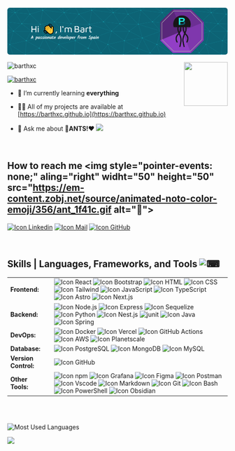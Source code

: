 ![Header](./github-header-image.png)


<!--[![MasterHead](https://media2.giphy.com/media/9JrkkDoJuU0FbdbUZU/giphy.gif?cid=ecf05e473or02ur9tks0dbaqiigkx08ajz8fw46q0gdd3j96&ep=v1_gifs_search&rid=giphy.gif&ct=g)](https://barthxc.github.io)
<h1 align="center">Hi 👋, I'm Bart</h1>
<h3 align="center">A passionate developer from Spain</h3>-->



<p align="left"> <img src="https://komarev.com/ghpvc/?username=barthxc&label=Profile%20views&color=0e75b6&style=flat" alt="barthxc" />  <img style="pointer-events: none;" align="right" width="100" height="100" src="https://em-content.zobj.net/source/microsoft-teams/363/jellyfish_1fabc.png">
</p>

<p align="left"> <a href="https://twitter.com/bart_hxc" target="blank"><img src="https://img.shields.io/twitter/follow/bart_hxc?logo=twitter&style=for-the-badge" alt="barthxc" /></a>  </p>  

- 🌱 I’m currently learning **everything**

- 👨‍💻 All of my projects are available at [https://barthxc.github.io](https://barthxc.github.io)

- 💬 Ask me about **🐜ANTS!❤️** <img style="pointer-events: none;" aling="right" widht="50" height="50" src="https://em-content.zobj.net/source/animated-noto-color-emoji/356/ant_1f41c.gif">
<br><br><br>


## <b>How to reach me</b> <img style="pointer-events: none;" aling="right" widht="50" height="50" src="https://em-content.zobj.net/source/animated-noto-color-emoji/356/ant_1f41c.gif alt="🐜">
<a href="[https://linkedin.com/in/angelcalleserrano/](https://www.linkedin.com/in/pablo-bartolomé-gallardo-8167a81b4/)" target="_blank"><img
src="https://skillicons.dev/icons?i=linkedin" alt="Icon Linkedin" title="Linkedin" align="center" height="50" width="50"/></a>
<a href="mailto:barthxc@proton.me" target="blank"><img
src="https://skillicons.dev/icons?i=gmail" alt="Icon Mail" title="Mail" align="center" height="50" width="50"/></a>
<a href="https://www.github.com/github/barthxc" target="_blank"><img
src="https://skillicons.dev/icons?i=github" alt="Icon GitHub" title="GitHub" align="center" height="50" width="50"/></a>
<br><br><br>

## <b> Skills | Languages, Frameworks, and Tools </b><img src="./assets/gifs/coder.webp" alt="⌨" width ="25">
<div align="center">
  <table>
      <tr>
          <td style="font-weight: bold; padding-right: 10px; vertical-align: center;">Frontend:</td>
          <td>
            <img height="30" src="https://skillicons.dev/icons?i=react" alt="Icon React" title="React"/>
            <img height="30" src="https://skillicons.dev/icons?i=bootstrap" alt="Icon Bootstrap" title="Bootstrap"/>
            <img height="30" src="https://skillicons.dev/icons?i=html" alt="Icon HTML" title="HTML"/>
            <img height="30" src="https://skillicons.dev/icons?i=css" alt="Icon CSS" title="CSS"/>
            <img height="30" src="https://skillicons.dev/icons?i=tailwind" alt="Icon Tailwind" title="Tailwind"/>
            <img height="30" src="https://skillicons.dev/icons?i=js" alt="Icon JavaScript" title="JavaScript"/>
            <img height="30" src="https://skillicons.dev/icons?i=ts" alt="Icon TypeScript" title="TypeScript"/>
            <img height="30" src="https://skillicons.dev/icons?i=astro" alt="Icon Astro" title="Astro"/>
            <img height="30" src="https://skillicons.dev/icons?i=nextjs" alt="Icon Next.js" title="Nextjs.js"/>
          </td>
      </tr>
      <tr>
          <td style="font-weight: bold; padding-right: 10px; vertical-align: center; border: none;">Backend:</td>
          <td>
            <img height="30" src="https://skillicons.dev/icons?i=nodejs" alt="Icon Node.js" title="Node.js"/>
            <img height="30" src="https://skillicons.dev/icons?i=express" alt="Icon Express" title="Express"/>
            <img height="30" src="https://skillicons.dev/icons?i=sequelize" alt="Icon Sequelize" title="Sequelize"/>
            <img height="30" src="https://skillicons.dev/icons?i=python" alt="Icon Python" title="Python"/>
            <img height="30" src="https://skillicons.dev/icons?i=nestjs" alt="Icon Nest.js" title="Nest.js"/>
            <img src="./assets/icons/junit.png" alt="junit" width="30" alt="Icon JUnit" title="JUnit"/>
            <img height="30" src="https://skillicons.dev/icons?i=java" alt="Icon Java" title="Java"/>
            <img height="30" src="https://skillicons.dev/icons?i=spring" alt="Icon Spring" title="Spring"/>
          </td>
      </tr>
      <tr>
          <td style="font-weight: bold; padding-right: 10px; vertical-align: center; border: none;">DevOps:</td>
          <td>
            <img height="30" src="https://skillicons.dev/icons?i=docker" alt="Icon Docker" title="Docker"/>
            <img height="30" src="https://skillicons.dev/icons?i=vercel" alt="Icon Vercel" title="Vercel"/>
            <img height="30" src="https://skillicons.dev/icons?i=githubactions" alt="Icon GitHub Actions" title="GitHub Actions"/>
            <img height="30" src="https://skillicons.dev/icons?i=aws" alt="Icon AWS" title="AWS"/>
            <img height="30" src="https://skillicons.dev/icons?i=planetscale" alt="Icon Planetscale" title="Planetscale"/>
          </td>
      </tr>
      <tr>
          <td style="font-weight: bold; padding-right: 10px; vertical-align: center; border: none;">Database:</td>
          <td>
            <img height="30" src="https://skillicons.dev/icons?i=postgresql" alt="Icon PostgreSQL" title="PostgreSQL"/>
            <img height="30" src="https://skillicons.dev/icons?i=mongodb" alt="Icon MongoDB" title="MongoDB"/>
            <img height="30" src="https://skillicons.dev/icons?i=mysql" alt="Icon MySQL" title="MySQL"/>
          </td>
      </tr>
      <tr>
          <td style="font-weight: bold; padding-right: 10px; vertical-align: center; border: none;">Version Control:</td>
          <td>
            <img height="30" src="https://skillicons.dev/icons?i=github" alt="Icon GitHub" title="GitHub"/>
          </td>
      </tr>
      <tr>
          <td style="font-weight: bold; padding-right: 10px; vertical-align: center; border: none;">Other Tools:</td>
          <td>
            <img height="30" src="https://skillicons.dev/icons?i=npm" alt="Icon npm" title="npm"/>
            <img height="30" src="https://skillicons.dev/icons?i=grafana" alt="Icon Grafana" title="Grafana"/>
            <img height="30" src="https://skillicons.dev/icons?i=figma" alt="Icon Figma" title="Figma"/>
            <img height="30" src="https://skillicons.dev/icons?i=postman" alt="Icon Postman" title="Postman"/>
            <img height="30" src="https://skillicons.dev/icons?i=vscode" alt="Icon Vscode" title="Vscode"/>
            <img height="30" src="https://skillicons.dev/icons?i=markdown" alt="Icon Markdown" title="Markdown"/>
            <img height="30" src="https://skillicons.dev/icons?i=git" alt="Icon Git" title="Git"/>
            <img height="30" src="https://skillicons.dev/icons?i=bash" alt="Icon Bash" title="Bash"/>
            <img height="30" src="https://skillicons.dev/icons?i=powershell" alt="Icon PowerShell" title="PowerShell"/>
            <img height="30" src="https://skillicons.dev/icons?i=obsidian" alt="Icon Obsidian" title="Obsidian"/>
          </td>
      </tr>
  </table>
</div>
<br><br>




![Most Used Languages](https://github-readme-stats.vercel.app/api/top-langs/?username=BartHxC&layout=compact&show_icons=true&theme=algolia&border_radius=20) 

<img style="pointer-events: none;" aling="right" widht="50px" height="50px" src="https://em-content.zobj.net/source/animated-noto-color-emoji/356/jellyfish_1fabc.gif"> 











